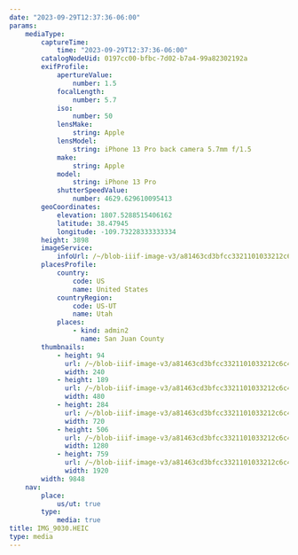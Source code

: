 ```yaml
---
date: "2023-09-29T12:37:36-06:00"
params:
    mediaType:
        captureTime:
            time: "2023-09-29T12:37:36-06:00"
        catalogNodeUid: 0197cc00-bfbc-7d02-b7a4-99a82302192a
        exifProfile:
            apertureValue:
                number: 1.5
            focalLength:
                number: 5.7
            iso:
                number: 50
            lensMake:
                string: Apple
            lensModel:
                string: iPhone 13 Pro back camera 5.7mm f/1.5
            make:
                string: Apple
            model:
                string: iPhone 13 Pro
            shutterSpeedValue:
                number: 4629.629610095413
        geoCoordinates:
            elevation: 1807.5288515406162
            latitude: 38.47945
            longitude: -109.73228333333334
        height: 3898
        imageService:
            infoUrl: /~/blob-iiif-image-v3/a81463cd3bfcc3321101033212c6c4755629a40827fe40f17f399b3fc04d3184/info.json
        placesProfile:
            country:
                code: US
                name: United States
            countryRegion:
                code: US-UT
                name: Utah
            places:
                - kind: admin2
                  name: San Juan County
        thumbnails:
            - height: 94
              url: /~/blob-iiif-image-v3/a81463cd3bfcc3321101033212c6c4755629a40827fe40f17f399b3fc04d3184/full/240%2C94/0/default.jpg
              width: 240
            - height: 189
              url: /~/blob-iiif-image-v3/a81463cd3bfcc3321101033212c6c4755629a40827fe40f17f399b3fc04d3184/full/480%2C189/0/default.jpg
              width: 480
            - height: 284
              url: /~/blob-iiif-image-v3/a81463cd3bfcc3321101033212c6c4755629a40827fe40f17f399b3fc04d3184/full/720%2C284/0/default.jpg
              width: 720
            - height: 506
              url: /~/blob-iiif-image-v3/a81463cd3bfcc3321101033212c6c4755629a40827fe40f17f399b3fc04d3184/full/1280%2C506/0/default.jpg
              width: 1280
            - height: 759
              url: /~/blob-iiif-image-v3/a81463cd3bfcc3321101033212c6c4755629a40827fe40f17f399b3fc04d3184/full/1920%2C759/0/default.jpg
              width: 1920
        width: 9848
    nav:
        place:
            us/ut: true
        type:
            media: true
title: IMG_9030.HEIC
type: media
---
```

